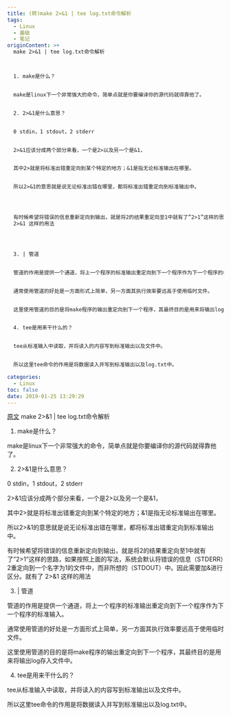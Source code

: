```yaml
---
title: (转)make 2>&1 | tee log.txt命令解析
tags:
  - Linux
  - 基础
  - 笔记
originContent: >+
  make 2>&1 | tee log.txt命令解析



  1. make是什么？


  make是linux下一个非常强大的命令，简单点就是你要编译你的源代码就得靠他了。


  2. 2>&1是什么意思？


  0 stdin，1 stdout，2 stderr


  2>&1应该分成两个部分来看，一个是2>以及另一个是&1，


  其中2>就是将标准出错重定向到某个特定的地方；&1是指无论标准输出在哪里。


  所以2>&1的意思就是说无论标准出错在哪里，都将标准出错重定向到标准输出中。




  有时候希望将错误的信息重新定向到输出，就是将2的结果重定向至1中就有了”2>1”这样的思路，如果按照上面的写法，系统会默认将错误的信息（STDERR）2重定向到一个名字为1的文件中，而非所想的（STDOUT）中。因此需要加&进行区分。就有了
  2>&1 这样的用法




  3. | 管道


  管道的作用是提供一个通道，将上一个程序的标准输出重定向到下一个程序作为下一个程序的标准输入。


  通常使用管道的好处是一方面形式上简单，另一方面其执行效率要远高于使用临时文件。


  这里使用管道的目的是将make程序的输出重定向到下一个程序，其最终目的是用来将输出log存入文件中。


  4. tee是用来干什么的？


  tee从标准输入中读取，并将读入的内容写到标准输出以及文件中。


  所以这里tee命令的作用是将数据读入并写到标准输出以及log.txt中。

categories:
  - Linux
toc: false
date: 2019-01-25 13:29:29
---
```


[原文](http://blog.sina.com.cn/s/blog_4b03202d0101e0xr.html)
make 2>&1 | tee log.txt命令解析


1. make是什么？

make是linux下一个非常强大的命令，简单点就是你要编译你的源代码就得靠他了。

2. 2>&1是什么意思？

0 stdin，1 stdout，2 stderr

2>&1应该分成两个部分来看，一个是2>以及另一个是&1，

其中2>就是将标准出错重定向到某个特定的地方；&1是指无论标准输出在哪里。

所以2>&1的意思就是说无论标准出错在哪里，都将标准出错重定向到标准输出中。



有时候希望将错误的信息重新定向到输出，就是将2的结果重定向至1中就有了”2>1”这样的思路，如果按照上面的写法，系统会默认将错误的信息（STDERR）2重定向到一个名字为1的文件中，而非所想的（STDOUT）中。因此需要加&进行区分。就有了 2>&1 这样的用法



3. | 管道

管道的作用是提供一个通道，将上一个程序的标准输出重定向到下一个程序作为下一个程序的标准输入。

通常使用管道的好处是一方面形式上简单，另一方面其执行效率要远高于使用临时文件。

这里使用管道的目的是将make程序的输出重定向到下一个程序，其最终目的是用来将输出log存入文件中。

4. tee是用来干什么的？

tee从标准输入中读取，并将读入的内容写到标准输出以及文件中。

所以这里tee命令的作用是将数据读入并写到标准输出以及log.txt中。

